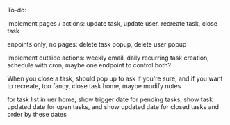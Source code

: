 To-do:

implement pages / actions: update task, update user, recreate task, close task

enpoints only, no pages: delete task popup, delete user popup

Implement outside actions: weekly email, daily recurring task creation, schedule with cron, maybe one endpoint to control both?

When you close a task, should pop up to ask if you're sure, and if you want to recreate, too fancy, close task home, maybe modify notes

for task list in uer home, show trigger date for pending tasks, show task updated date for open tasks, and show updated date for closed tasks and order by these dates

